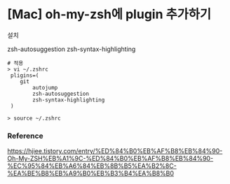 # [Mac] oh-my-zsh에 plugin 추가하기

설치

zsh-autosuggestion
    	zsh-syntax-highlighting

```
# 적용
> vi ~/.zshrc
 pligins=( 
 	git
    	autojump
    	zsh-autosuggestion
    	zsh-syntax-highlighting
 )
 
> source ~/.zshrc
```





### Reference

https://hjiee.tistory.com/entry/%ED%84%B0%EB%AF%B8%EB%84%90-Oh-My-ZSH%EB%A1%9C-%ED%84%B0%EB%AF%B8%EB%84%90-%EC%95%84%EB%A6%84%EB%8B%B5%EA%B2%8C-%EA%BE%B8%EB%A9%B0%EB%B3%B4%EA%B8%B0